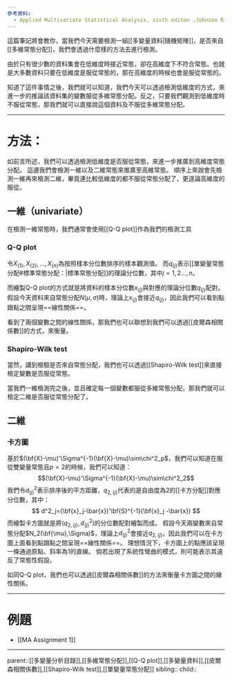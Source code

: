 ```yaml
---
參考資料:
  - Applied Multivariate Statistical Analysis, sixth editon ,Johnson Richard A. ;  Dean W. Wichern
---
```

這篇筆記將會教你，當我們今天需要檢測一組[[多變量資料|隨機矩陣]]，是否來自[[多維常態分配]]，我們會透過什麼樣的方法去進行檢測。

由於只有很少數的資料集會在低維度時接近常態，卻在高維度下不符合常態。也就是大多數資料只要在低維度是服從常態的，那在高維度的時候也會是服從常態的。

知道了這件事情之後，我們就可以知道，我們今天可以透過檢測低維度的方式，來進一步的推論該資料集的變數服從多維常態分配。反之，只要我們觀測到低維度時不服從常態，那我們就可以直接說這個資料及不服從多維常態分配。
- - -
# 方法：
如前言所述，我們可以透過檢測低維度是否服從常態，來進一步推廣到高維度常態分配。
這邊我們會檢測一維以及二維常態來推廣至高維常態。
順序上來說會先檢測一維再來檢測二維，畢竟連比較低維度的都不服從常態分配了，更遑論高維度的服從。
## 一維（univariate）
在檢測一維常態時，我們通常會使用[[Q-Q plot]]作為我們的檢測工具

### Q-Q plot
令$X_{(1)},X_{(2)},\ldots,X_{(n)}$為按照樣本分位數排序的樣本觀測值。
而$q_{(j)}$表示[[單變量常態分配#標準常態分配：|標準常態分配]]的理論分位數，其中$j=1,2\ldots,n$。

而繪製Q-Q plot的方式就是將資料的樣本分位數$x_{(j)}$與對應的理論分位數$q_{(j)}$配對。
假設今天資料來自常態分配$N(\mu,\sigma)$時，理論上$x_{(j)}$會接近$q_{(j)}$，因此我們可以看到點跟點之間呈現==線性關係==。

看到了兩個變數之間的線性關係，那我們也可以聯想到我們可以透過[[皮爾森相關係數]]的方式，來衡量。

### Shapiro-Wilk test
當然，講到檢驗是否來自常態分配，我們也可以透過[[Shapiro-Wilk test]]來直接檢定變數是否服從常態。

當我們一維檢測完之後，並且確定每一個變數都服從多維常態分配，那我們就可以檢定二維是否服從常態分配了。
## 二維
### 卡方圖
基於$(\bf{X}-\mu)'\Sigma^{-1}(\bf{X}-\mu)\sim\chi^2_p$，我們可以知道在服從雙變量常態且$p=2$的時候，我們可以知道：$$(\bf{X}-\mu)'\Sigma^{-1}(\bf{X}-\mu)\sim\chi^2_2$$
我們令$d^2_{(j)}$表示排序後的平方距離，$q_{2,(j)}$代表的是自由度為2的[[卡方分配]]對應分位數，其中：
$$
d^2_j=(\bf{x}_j-\bar{x})'\bf{S}^{-1}(\bf{x}_j -\bar{x})
$$
而繪製卡方圖就是將$(q_{2,(j)},d^2_{(j)})$的分位數配對繪製而成。
假設今天兩變數來自常態分配$N_2(\bf{\mu},\Sigma)$，理論上$d^2_{(j)}$會接近$q_{2,(j)}$，因此我們可以在卡方圖上面看到點跟點之間呈現==線性關係==。
理想情況下，卡方圖上的點應該呈現一條通過原點、斜率為1的直線。
倘若出現了系統性彎曲的模式，則可能表示其違反了常態性假設。

如同Q-Q plot，我們也可以透過[[皮爾森相關係數]]的方法來衡量卡方圖之間的線性關係。
- - -
# 例題
- [[MA Assignment 1]]
- - -
parent::[[多變量分析目錄]],[[多維常態分配]],[[Q-Q plot]],[[多變量資料]],[[皮爾森相關係數]],[[Shapiro-Wilk test]],[[單變量常態分配]]
sibling::
child::